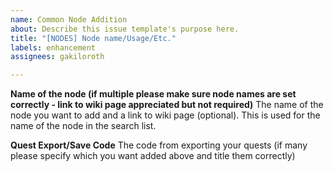 ```yaml
---
name: Common Node Addition
about: Describe this issue template's purpose here.
title: "[NODES] Node name/Usage/Etc."
labels: enhancement
assignees: gakiloroth

---
```


**Name of the node (if multiple please make sure node names are set correctly - link to wiki page appreciated but not required)**
The name of the node you want to add and a link to wiki page (optional). This is used for the name of the node in the search list.

**Quest Export/Save Code**
The code from exporting your quests (if many please specify which you want added above and title them correctly)
